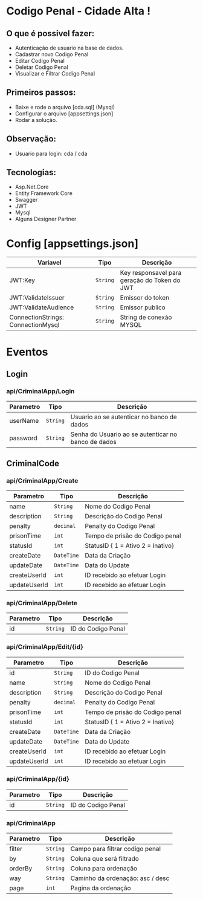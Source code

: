 
# Codigo Penal - Cidade Alta !

## O que é possivel fazer:
- Autenticação de usuario na base de dados.
- Cadastrar novo Codigo Penal
- Editar Codigo Penal
- Deletar Codigo Penal
- Visualizar e Filtrar Codigo Penal

## Primeiros passos:

- Baixe e rode o arquivo [cda.sql] (Mysql)
- Configurar o arquivo [appsettings.json]
- Rodar a solução.

## Observação:
- Usuario para login: cda / cda

## Tecnologias:
- Asp.Net.Core
- Entity Framework Core
- Swagger
- JWT
- Mysql
- Alguns Designer Partner

# Config [appsettings.json]
Variavel | Tipo | Descrição
------------- | ------------- | -------------
JWT:Key | `String` | Key responsavel para geração do Token do JWT
JWT:ValidateIssuer | `String` | Emissor do token
JWT:ValidateAudience  |  `String` | Emissor publico
ConnectionStrings: ConnectionMysql |  `String` | String de conexão MYSQL

# Eventos
## Login
### api/CriminalApp/Login
Parametro | Tipo | Descrição
------------- | ------------- | -------------
userName | `String` | Usuario ao se autenticar no banco de dados
password | `String` | Senha do Usuario ao se autenticar no banco de dados


## CriminalCode
### api/CriminalApp/Create
Parametro | Tipo | Descrição
------------- | ------------- | -------------
name | `String` | Nome do Codigo Penal
description | `String` | Descrição do Codigo Penal
penalty | `decimal` | Penalty do Codigo Penal
prisonTime | `int` | Tempo de prisão do Codigo penal
statusId | `int` | StatusID { 1 = Ativo 2 = Inativo}
createDate | `DateTime` | Data da Criação
updateDate | `DateTime` | Data do Update
createUserId | `int` | ID recebido ao efetuar Login
updateUserId | `int` | ID recebido ao efetuar Login

### api/CriminalApp/Delete
Parametro | Tipo | Descrição
------------- | ------------- | -------------
id | `String` | ID do Codigo Penal

### api/CriminalApp/Edit/{id}
Parametro | Tipo | Descrição
------------- | ------------- | -------------
id | `String` | ID do Codigo Penal
name | `String` | Nome do Codigo Penal
description | `String` | Descrição do Codigo Penal
penalty | `decimal` | Penalty do Codigo Penal
prisonTime | `int` | Tempo de prisão do Codigo penal
statusId | `int` | StatusID { 1 = Ativo 2 = Inativo}
createDate | `DateTime` | Data da Criação
updateDate | `DateTime` | Data do Update
createUserId | `int` | ID recebido ao efetuar Login
updateUserId | `int` | ID recebido ao efetuar Login

### api/CriminalApp/{id}
Parametro | Tipo | Descrição
------------- | ------------- | -------------
id | `String` | ID do Codigo Penal

### api/CriminalApp
Parametro | Tipo | Descrição
------------- | ------------- | -------------
filter | `String` | Campo para filtrar codigo penal
by | `String` | Coluna que será filtrado
orderBy | `String` | Coluna para ordenação
way | `String` | Caminho da ordenação: asc / desc
page | `int` | Pagina da ordenação







